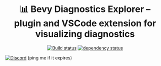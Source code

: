 <!-- trunk-ignore(markdownlint/MD041) -->
<div align="center">

# 📊 Bevy Diagnostics Explorer – plugin and VSCode extension for visualizing diagnostics

[![Build status](https://github.com/zaycev/bevy-magic-light-2d/workflows/PR/badge.svg?branch=main)](https://github.com/zaycev/bevy-magic-light-2d/actions)
[![dependency status](https://deps.rs/repo/github/zaycev/bevy-diagnostics-explorer/status.svg)](https://deps.rs/repo/github/zaycev/bevy-diagnostics-explorer)

</div>

<div alight="center">

[![Discord](https://assets-global.website-files.com/6257adef93867e50d84d30e2/636e0b5061df29d55a92d945_full_logo_blurple_RGB.svg)](https://discord.gg/J4vdsnadnh) (ping me if it expires)

</div>
